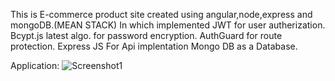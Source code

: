 This is E-commerce product site created using angular,node,express and mongoDB.(MEAN STACK)
In which implemented JWT for user autherization.
Bcypt.js latest algo. for password encryption.
AuthGuard for route protection.
Express JS For Api implentation
Mongo DB as a Database.


Application:
![Screenshot1](https://user-images.githubusercontent.com/60321387/116814281-bcae6080-ab75-11eb-8d60-6656fdcae97a.png)
